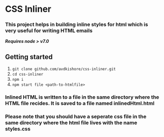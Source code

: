 # CSS Inliner #

### This project helps in building inline styles for html which is very useful for writing HTML emails ###

***Requires node > v7.0***

## Getting started
1. `git clone github.com/avdkishore/css-inliner.git`
2. `cd css-inliner`
3. `npm i`
4. `npm start file <path-to-htmlfile>`

### Inlined HTML is written to a file in the same directory where the HTML file recides. It is saved to a file named **inlinedHtml.html** ###

### Please note that you should have a seperate css file in the same directory where the html file lives with the name **styles.css** ###
